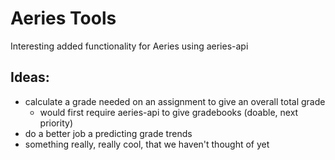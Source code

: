 # Aeries Tools
Interesting added functionality for Aeries using aeries-api

## Ideas:
- calculate a grade needed on an assignment to give an overall total grade
	- would first require aeries-api to give gradebooks (doable, next priority)
- do a better job a predicting grade trends
- something really, really cool, that we haven't thought of yet
